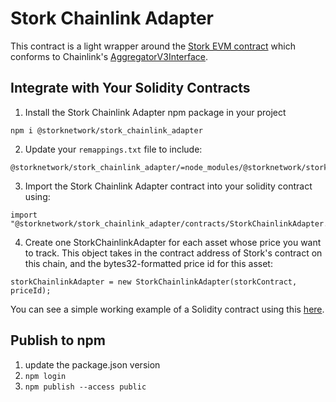 # Stork Chainlink Adapter
This contract is a light wrapper around the [Stork EVM contract](../evm) which conforms to Chainlink's [AggregatorV3Interface](https://github.com/smartcontractkit/chainlink/blob/develop/contracts/src/v0.8/shared/interfaces/AggregatorV3Interface.sol).


## Integrate with Your Solidity Contracts
1. Install the Stork Chainlink Adapter npm package in your project
```
npm i @storknetwork/stork_chainlink_adapter
```

2. Update your `remappings.txt` file to include:
```
@storknetwork/stork_chainlink_adapter/=node_modules/@storknetwork/stork_chainlink_adapter
```

3. Import the Stork Chainlink Adapter contract into your solidity contract using:
```
import "@storknetwork/stork_chainlink_adapter/contracts/StorkChainlinkAdapter.sol";
```

4. Create one StorkChainlinkAdapter for each asset whose price you want to track. This object takes in the contract address of Stork's contract on this chain, and the bytes32-formatted price id for this asset:
```
storkChainlinkAdapter = new StorkChainlinkAdapter(storkContract, priceId);
```

You can see a simple working example of a Solidity contract using this [here](../../examples/stork_chainlink_adapter).


## Publish to npm
1. update the package.json version
2. `npm login`
3. `npm publish --access public`
